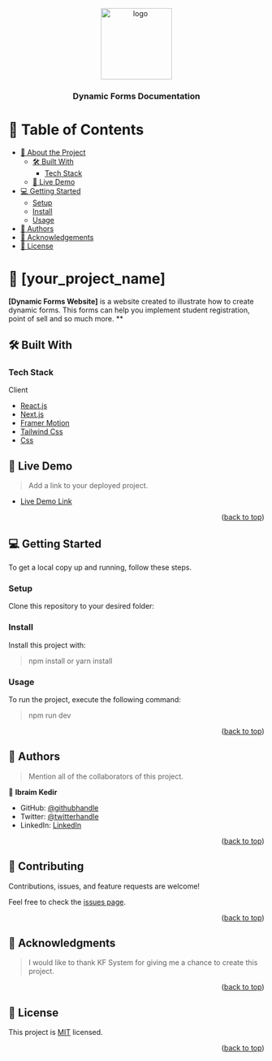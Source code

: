 <a name="readme-top"></a>

<div align="center">
  <img src="https://avatars2.githubusercontent.com/u/46362478?v=4" alt="logo" width="140"  height="auto" />
  <br/>

  <h3><b>Dynamic Forms Documentation</b></h3>

</div>

<!-- TABLE OF CONTENTS -->

# 📗 Table of Contents

- [📖 About the Project](#about-project)
  - [🛠 Built With](#built-with)
    - [Tech Stack](#tech-stack)
  - [🚀 Live Demo](#live-demo)
- [💻 Getting Started](#getting-started)
  - [Setup](#setup)
  - [Install](#install)
  - [Usage](#usage)
- [👥 Authors](#authors)
- [🙏 Acknowledgements](#acknowledgements)
- [📝 License](#license)

<!-- PROJECT DESCRIPTION -->

# 📖 [your_project_name] <a name="about-project"></a>

**[Dynamic Forms Website]** is a website created to illustrate how to create dynamic forms. This forms can help you implement student registration, point of sell and so much more. **

## 🛠 Built With <a name="built-with"></a>

### Tech Stack <a name="tech-stack"></a>

  <summary>Client</summary>
  <ul>
    <li><a href="https://reactjs.org/">React.js</a></li>
    <li><a href="https://nextjs.org/">Next.js</a></li>
    <li><a href="https://www.framer.com/motion/">Framer Motion</a></li>
    <li><a href="https://tailwindcss.com/">Tailwind Css</a></li>
    <li><a href="https://www.w3schools.com/css/">Css</a></li>
  </ul>

<!-- LIVE DEMO -->

## 🚀 Live Demo <a name="live-demo"></a>

> Add a link to your deployed project.

- [Live Demo Link](https://dynamic-forms-sigma.vercel.app/)

<p align="right">(<a href="#readme-top">back to top</a>)</p>

<!-- GETTING STARTED -->

## 💻 Getting Started <a name="getting-started"></a>

To get a local copy up and running, follow these steps.

### Setup

Clone this repository to your desired folder:

### Install

Install this project with:

> npm install or yarn install

### Usage

To run the project, execute the following command:

> npm run dev

<p align="right">(<a href="#readme-top">back to top</a>)</p>

<!-- AUTHORS -->

## 👥 Authors <a name="authors"></a>

> Mention all of the collaborators of this project.

👤 **Ibraim Kedir**

- GitHub: [@githubhandle](https://github.com/ibranista)
- Twitter: [@twitterhandle](https://twitter.com/ibranista9)
- LinkedIn: [LinkedIn](https://www.linkedin.com/in/ibraheem88)

<p align="right">(<a href="#readme-top">back to top</a>)</p>


<!-- CONTRIBUTING -->

## 🤝 Contributing <a name="contributing"></a>

Contributions, issues, and feature requests are welcome!

Feel free to check the [issues page](../../issues/).

<p align="right">(<a href="#readme-top">back to top</a>)</p>

<!-- ACKNOWLEDGEMENTS -->

## 🙏 Acknowledgments <a name="acknowledgements"></a>

> I would like to thank KF System for giving me a chance to create this project.

<p align="right">(<a href="#readme-top">back to top</a>)</p>


<!-- LICENSE -->

## 📝 License <a name="license"></a>

This project is [MIT](./LICENSE) licensed.

<p align="right">(<a href="#readme-top">back to top</a>)</p>